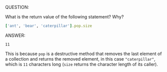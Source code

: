 QUESTION:

What is the return value of the following statement? Why?
```ruby
['ant', 'bear', 'caterpillar'].pop.size
```

ANSWER:

```11```

This is because `pop` is a destructive method that removes the
last element of a collection and returns the removed element,
in this case `"caterpillar"`, which is `11` characters long
(`size` returns the character length of its caller).
